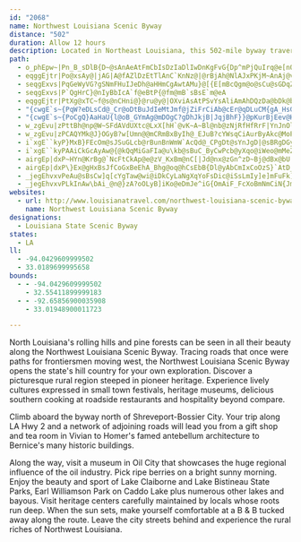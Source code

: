```yaml
---
id: "2068"
name: Northwest Louisiana Scenic Byway
distance: "502"
duration: Allow 12 hours
description: Located in Northeast Louisiana, this 502-mile byway traverses the parishes of Caldwell, East Carroll, Franklin, Jackson, Madison, Morehouse, Ouachita, Richland, Tensas, Union, and West Carroll.
path:
  - o_phEpw~|Pn_B_sDlB{D~@sAnAeAtFmCbIsDzIaDlIwDnKgFvG{Dp^mPjQuIrq@e[nQsItLmEz`@eRr@Q~@GbAHdSjFha@rHvD^fCOrLuCbBYbhAk@hq@A`VO`DMtB_@|Ai@|IwFvP}KbDkCrByBhJmHzT}MrG_F|HiFxAw@t@KhHG|OVpR@j}@QtCN~C^zWhFvAd@rC^vFLxOBxg@l@x@LrBr@|E`Cz^fOxCRdRl@bEBvCKrCm@hOkG
  - eqggEjtr|Po@xsAy@|jAG|A@fAZlDzEtTlAnC`KnNz@|@rBjAh@NlAJxPKjM~AnAj@vY|WrWbRdA~ArNv[t@lAl@l@lBhAhI`En@f@l@v@t@zBl@lE`@dEH`CKvs@
  - seqgExvs|PqGeWyVG?gSNmFHuIJeDh@aHHmCgAwtAMu}@[{E[mBcQgm@o@sCu@sGDqZb@aIDaKw@yc@w@i[QuCq@uDmAyDkEeIgAgCo@eCeBiJgAuD_@}@cAgBuf@cw@aCmF_@qAc@gCyCkYiAeJwEqUcBaHa@sDOcFGo[LiMVgFeFk@kXAgGKkD?
  - seqgExvs|P`QgHrC}@nIyBbIcA`f@eBtP{@fm@mB`sBsE`m@eA
  - eqggEjtr|PtXg@xTC~f@s@nCHni@}@ru@y@|OXviAsAtPSvYsAliAmAhDQzDa@bDk@bFkAnCy@z[gLzF_ClMiEzD_Bvj@kSlGqC|ByAhC_CbBoBhBkCxAkCdGoOjT{l@vIkUzA_D~CaF|FoG`EyC~BsArBcAbEuAlCq@tJeBfa@uGhLyBxEyAtDyAtImE|DsCvFaFj\k_@vIiKvUuW|E{ElEqDhDaCfnCefBtb@iX|g@k[rUiPtcAcq@`@EnHsEpNcJxDwClOmIrFuDbBeC~BgCrDaFpBwDrB}Erw@usBnNw]@]bVgo@liAcwCvH{SrMg\v`@}dAn@gAjG}PxLiZrCeIlB{ElAgBbBgBlF}CpkAih@~LmF`@EpFgCrf@iT
  - "{cwgE`s~{PqW?eDLsCd@_Cr@oDtBuJdIeMtJmf@jZiFrCiAb@cEr@qDLuCM{gA_HsGSmJEyBL{n@M{EPsDd@kFtAkDxA}BrAic@|[{A~@uB`AqA^wEr@qF?gcBoKaJg@}CEmAFiCb@kMtEqCr@cC\\oE^iQb@ep@jGsFLm`B[}AKyCe@gf@wPsGmBcE}@aHy@wGYmXL"
  - "{cwgE`s~{PoCgQ}AaHaU{l@oB_GYmAg@mDOgC?gDhJkjB|JqjBhF}}@pKurBjEev@HkFSoFk@}Cc@gB}w@ahBeAsCqd@_cA}AwDm@oB_@wAe@uCc@qGsCisAC{JpB{o@VqMk@omBC{h@hB?"
  - w_zgEvu|zPttBh@np@W~SFdAVdUXtc@LxX[hH`@vK~A~Bl@nb@zNjRfHfRrF|YnJnOlGh^fMhX`It[`LfGzAnIlAfCPrCD|f@_@vDLp]Mrz@y@x\e@tx@e@~JYzb@UnL`@~G~@vCj@fqChl@daFjdAlCDnC_@bA]dO{IxAi@pAYnD?xCt@lTtKtH~B|]hHjLnCjDfApG~Ad^hH`K|BjG|@hSvA`K`@`EXTN|BNt`@rBnb@rCnMp@rnArHdIXvLK`Ha@rDi@pJgBnr@gPvYoGnu@qQhsA}Z~PsEpMgFvDeAlHkAlG_@fDa@lW{FrFeAvGs@tn@s@vJCdFKVUrc@QpEEnAKpJmAhd@qJrb@eIn@?bP_D
  - w_zgEvu|zPCAQYMk@J}OGyB?w[Umn@@mCRmBxByIh@_EJuB?cYWsqCiAurByAkc@MoPCg}Hc@cgB@}c@D_CSifDq@ifCWui@BgBIkCWedAP{Eh@uCbCkHpLiUlEmJz~@yaC^{CFkBG_g@YiEaKtB{F~@
  - i`xgE``kyP}MxB}FEcOm@sJSuGLcb@rBunBnWmW`AcQd@_CPgDt@sYnJgD|@sBRgDGyEi@edAoMq[sDgG_A}CU}ECgyD`m@_Dp@wCz@qFjCyT|MkDdCuCdB}CrA_ARwDRy|A_@
  - i`xgE``kyPAAiCkGcAyAw@{@kQqMiGaFIa@u\kb@sBuC_ByCwPcb@yXqo@iWeo@mMeZu[cw@eHwO{JsWi@}CK{GtBsQ~O{lApAmEzCmGbAmCb@aBxCePN{D?kASmB_AiDsCqDsGaHyQoU}DgIid@{bAuMc\_B_D{BuD}HeLaKwOwEsGuPkTiBmCoAqC}AaGSsAU_F?eBRcEd@kDfGeY`Jsk@hDwXlPejAGgD}@iL`EmCtWwR|L{H|S_KnKsFvl@iYj^oQbX_M`B]jAK`d@aBp^aBtAWrAa@hSyIl|@c`@bB{@bAy@pcBk~ArDeB~@KfJK
  - airgEp|dxP~HYn@KrBg@`NcFtCkAp@e@zV_KxBm@nC[|Jd@nx@zGn^zD~Bj@dBx@bU|QfOxMhObMhFxCrKnF~Ap@rBXfYTrTDlBHdARxRtGvBpAd^rYjBv@fBVhB?dAUnQuF|Bm@bC]hY?~CIhtA_LpEEfDL`LhAfWnBxADxBGnPsDlX_H`h@iOh@YdBsBpFiIlB}B^Y~Bs@x^_@nN[tFClCRhGv@fA@n@EfAc@dC}A|A_@nBDhPjF|HtBpCvA|FnBdAd@bDzCp@b@`Bd@zFR|FClAe@xHcHbCsAvB_@vIW~BXjIdBbMdD|Ez@zP|@hFd@pYfEpW`FrU`Apc@jDlBd@zClAtSrIrNvEhEt@pBh@hJdBvWlGnBJ|AErHm@`GQpQ`CvRdD~@AjHvBdQbGlIbDpBvA~AhBvEjEfB~@t@JlIf@dKLbBb@|FrC|Dx@bVhB`JhAlEx@jCz@vStJlBb@`M^fFKdNe@vGgA|BIhANxAd@jK|EnAb@bBR|x@Mnc@TlWS`@SpDgFcGyG_HiIByGoAmN_@cICaDp@kKDiCMmMImCk@yGy@{G}@aGoBsJm@aEeAcPUsGY_Dm@yDoBmG}KwXwBcEqHsKcD_GgBiEwIoVgHiPuAwBuA}AqC}AsQoDiIqCaBs@mBeA_QgNiLqKw@cAi@oAmDmM{@mByLoSsCaEgB_BuEyBaFaE_N{MiDgCuC}@oDi@qBOiMXsDI{Bi@{CaBeA_AmE{FmD_GuA{Ew@gDeCsH}BmEmA}AcBsAoDuBaFkDmHwFyOaLiTeMuJuHcC_CyByCaFcIaT_\mA_EcBaLiA{BcDqEeI{GoB}@cIoCkIsBwCqAcDyBeMiJoDgDiAkBi@sAeJk\_AmBmEkFiBuAqf@cTuByAsFkGwCgEuLuRuIqP}@mCuH_[sE{IyA}Em@_DuAqJm@_BcHiMsCsD}EgF_OeLsTwQsQoPgHaI_B{C}BcGoAaFiBwNiAaGgCuIeBkEsAoFsAgRyAuHcAyD}GuPmDuMcG}RqFgNyA{F}Fq[i@aCo@eBiPoVsAaEyDiOaCkGkL}S_BuEuCcOg@yDmAeEkBgGoHwSs@qBm@eAcA_AcCaB}BaA{MkEiCe@_CB}Gr@ih@K_IMmCWmFuAqIeD}CaC{IkImHiFsE_EgAqBeAuCgEiJi@iBgJ_TwDaIqGgLKw@?wGU_AyCyAeEc@{DOmSKHqYCe`@KmC]wCiA}FaAeCw\it@{Pe^CC
  - airgEp|dxP\}Ex@gHxBsJfCoGxBeEhA_Bhg@oq@hCsEbB{Dl@yAbCmIxCoOzS}`AtD_VrC}ZnAgIbBuO~AaJvDmQzMaf@hQsn@fF}NpL}YjEcHxDsEdVuTx\sYlJsIbDkEfCoErGiPd^}`AlEuMn\}{@j@mAlDaKn@kCl@aDvDsm@|@cQVgOWopC?mgBQifCrBwwAb@gE~@wF|BiHxg@upAbDkJ|AqHt@yIP_J
  - _jegEhvxvPeAu@sBsCw]q[cYgTaw@wi@iDkCyLaNgXqYoFsDic@iSsLmIy]e]mFuFk]oa@s@uAs@qDc@qGEyPS}Ge@qFsFsXYkDo@gEe@sFgAuEgIqU}@kDyGq[}DqTcCuT}A{m@[oIc@}BsA_EyFuJcBgDaJaPsFcL{HiNmCmGi@kBe@aCsAkTcCi[cAcPyAyMeAgDoR_e@cO}[qJqQiP}P{b@c^uLgKa^y[wAqBoA}Cy@}DcDkT}Lsl@qAgDci@on@i\q`@u@kAiCcFsAeDwM{e@aEcW_AeIo@{HIaEIyFRuHS{\kAeTuBuW]aCyAgGmG}QkAkEcIeVyNs^eNo`@_@aB_AsEgF}^{Icv@i@oGmEu{@iAuI{CiMuKc\_MuSoCuDoKoL}GaI}G_HqDyCiGmB}CMiQfBaG?{cAuIgg@sDuq@uFgGw@yPiFsFoAmt@oGyGw@qJcBmEkAuKgEa_Asi@}CyByAqAsE}Fo@iAcB{D}Y}t@{LcWgQs_@u@eCe@aDI_BBmO
  - _jegEhvxvPLkInAw\bAi_@n@}zA?oOLyB]iKo@eDmJe^iG{OmAiF_FcXoBmNmCiN{Jmk@o@gJK_FDoFn@mIxBgLvJ_Y`D}JhAqFX{BX_HNiIRuX@eg@Nu]LyrAT_z@?uXVk|ALyKN{DbAiMrB{JnBgHlReh@jC{HvAmFf@sBbAuG|@}Hr@uIz@yi@BwPa@qu@c@yIm@sDsCcJeAcCy@oCgAgEe@wCe@cDO_M^aFlFme@nAeJXuEb@}UDmGbA}t@hAgi@h@kH~BqQr@{HNsHh@aP~B}QfDiRNgB?_Di@mEmGgc@oCgTqDeTaKu^}@uDu@gEYsDyCki@g@eLqBsJcA_CiAmBmAwAcG{EwBs@eJ_Bwt@}OyAy@sDsEwBoDiAyC_FaSeH_[S}BK{Fh@uGnAsF`\sbAtL}_@~@mG@qMg@gw@?sJIoLYsHmJqy@wBaMaIqVo@_Cs@iGEmEhDi}@YgGkEof@MwGr@yYf@{MAwDeC_T
websites:
  - url: http://www.louisianatravel.com/northwest-louisiana-scenic-byway
    name: Northwest Louisiana Scenic Byway
designations:
  - Louisiana State Scenic Byway
states:
  - LA
ll:
  - -94.0429609999502
  - 33.0189699995658
bounds:
  - - -94.0429609999502
    - 32.55411899999183
  - - -92.65856900035908
    - 33.01948900011723

---
```


North Louisiana's rolling hills and pine forests can be seen in all their beauty along the Northwest Louisiana Scenic Byway. Tracing roads that once were paths for frontiersmen moving west, the Northwest Louisiana Scenic Byway opens the state's hill country for your own exploration. Discover a picturesque rural region steeped in pioneer heritage. Experience lively cultures expressed in small town festivals, heritage museums, delicious southern cooking at roadside restaurants and hospitality beyond compare.

Climb aboard the byway north of Shreveport-Bossier City. Your trip along LA Hwy 2 and a network of adjoining roads will lead you from a gift shop and tea room in Vivian to Homer's famed antebellum architecture to Bernice's many historic buildings.

Along the way, visit a museum in Oil City that showcases the huge regional influence of the oil industry. Pick ripe berries on a bright sunny morning. Enjoy the beauty and sport of Lake Claiborne and Lake Bistineau State Parks, Earl Williamson Park on Caddo Lake plus numerous other lakes and bayous. Visit heritage centers carefully maintained by locals whose roots run deep. When the sun sets, make yourself comfortable at a B &amp; B tucked away along the route. Leave the city streets behind and experience the rural riches of Northwest Louisiana.
